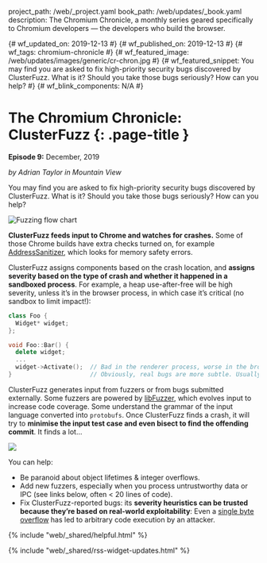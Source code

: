 project_path: /web/_project.yaml
book_path: /web/updates/_book.yaml
description: The Chromium Chronicle, a monthly series geared specifically to Chromium developers — the developers who build the browser.

{# wf_updated_on: 2019-12-13 #}
{# wf_published_on: 2019-12-13 #}
{# wf_tags: chromium-chronicle #}
{# wf_featured_image: /web/updates/images/generic/cr-chron.jpg #}
{# wf_featured_snippet: You may find you are asked to fix high-priority security bugs discovered by ClusterFuzz. What is it? Should you take those bugs seriously? How can you help? #}
{# wf_blink_components: N/A #}

# The Chromium Chronicle: ClusterFuzz {: .page-title }

**Episode 9:** December, 2019

*by Adrian Taylor in Mountain View*

You may find you are asked to fix high-priority security bugs discovered by
ClusterFuzz. What is it? Should you take those bugs seriously? How can you
help?

![Fuzzing flow chart](/web/updates/images/2019/12/cr-chron-1.png)

**ClusterFuzz feeds input to Chrome and watches for crashes.** Some of those
Chrome builds have extra checks turned on, for example [AddressSanitizer][go-asan],
which looks for memory safety errors.

ClusterFuzz assigns components based on the crash location, and **assigns
severity based on the type of crash and whether it happened in a sandboxed
process**. For example, a heap use-after-free will be high severity, unless
it’s in the browser process, in which case it’s critical (no sandbox to limit
impact!):

```cpp
class Foo {
  Widget* widget;
};

void Foo::Bar() {
  delete widget;
  ...
  widget->Activate();  // Bad in the renderer process, worse in the browser process.
}                      // Obviously, real bugs are more subtle. Usually.
```

ClusterFuzz generates input from fuzzers or from bugs submitted externally.
Some fuzzers are powered by [libFuzzer][go-libfuzzer], which evolves input to
increase code coverage. Some understand the grammar of the input language
converted into `protobufs`. Once ClusterFuzz finds a crash, it will try to
**minimise the input test case and even bisect to find the offending commit**.
It finds a lot...

<img src="/web/updates/images/2019/12/cr-chron-2.png" class="attempt-left">

You can help:

* Be paranoid about object lifetimes & integer overflows.
* Add new fuzzers, especially when you process untrustworthy data or IPC (see
  links below, often < 20 lines of code).
* Fix ClusterFuzz-reported bugs: its **severity heuristics can be trusted because
  they’re based on real-world exploitability**: Even a
  [single byte overflow][go-onebyte] has led to arbitrary code execution by an
  attacker.

[go-asan]: https://github.com/google/sanitizers/wiki/AddressSanitizer
[go-libfuzzer]: https://llvm.org/docs/LibFuzzer.html
[go-onebyte]: https://googleprojectzero.blogspot.com/2016/12/chrome-os-exploit-one-byte-overflow-and.html

{% include "web/_shared/helpful.html" %}

{% include "web/_shared/rss-widget-updates.html" %}
